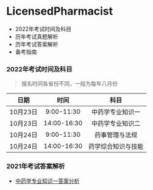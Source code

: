 # LicensedPharmacist 

- 2022年考试时间及科目
- 历年考试真题解析
- 历年考试答案解析
- 备考指南

### 2022年考试时间及科目

> 报名时间各省份不同，一般为每年八月份

|   日期   |    时间     |        科目        |
| :------: | :---------: | :----------------: |
| 10月23日 | 9:00-11:30  |  中药学专业知识一  |
| 10月23日 | 14:00-16:30 |  中药学专业知识二  |
| 10月24日 | 9:00-11:30  |   药事管理与法规   |
| 10月24日 | 14:00-16:30 | 药学综合知识与技能 |

### 2021年考试答案解析

- [中药学专业知识一答案分析](2021/中药学专业知识一答案分析.md)




